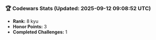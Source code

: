 ### 🏆 Codewars Stats (Updated: 2025-09-12 09:08:52 UTC)

- **Rank:** 8 kyu
- **Honor Points:** 3
- **Completed Challenges:** 1
